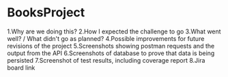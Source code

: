 # BooksProject

1.Why are we doing this?
2.How I expected the challenge to go
3.What went well? / What didn't go as planned?
4.Possible improvements for future revisions of the project
5.Screenshots showing postman requests and the output from the API
6.Screenshots of database to prove that data is being persisted
7.Screenshot of test results, including coverage report
8.Jira board link
